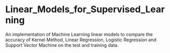 # Linear_Models_for_Supervised_Learning
An implementation of Machine Learning linear models to compare the accuracy of Kernel Method, Linear Regression, Logistic Regression and Support Vector Machine on the test and training data.
